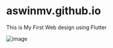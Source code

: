 # aswinmv.github.io
This is My First Web design using Flutter


![image](https://github.com/aswinmv/aswinmv.github.io/assets/65582177/d29776e0-cc13-4ce4-8c21-71461c0e949c)

